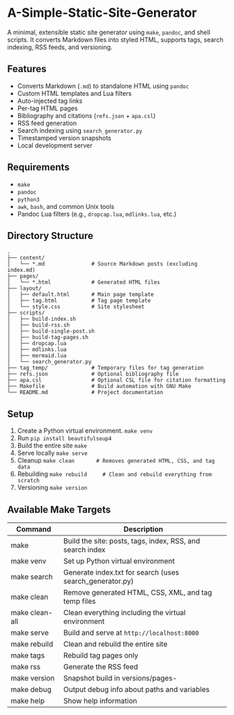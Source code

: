 # A-Simple-Static-Site-Generator

A minimal, extensible static site generator using `make`, `pandoc`, and shell scripts. It converts Markdown files into styled HTML, supports tags, search indexing, RSS feeds, and versioning.

## Features

- Converts Markdown (`.md`) to standalone HTML using `pandoc`
- Custom HTML templates and Lua filters
- Auto-injected tag links
- Per-tag HTML pages
- Bibliography and citations (`refs.json` + `apa.csl`)
- RSS feed generation
- Search indexing using `search_generator.py`
- Timestamped version snapshots
- Local development server

## Requirements

- `make`
- `pandoc`
- `python3`
- `awk`, `bash`, and common Unix tools
- Pandoc Lua filters (e.g., `dropcap.lua`, `mdlinks.lua`, etc.)

## Directory Structure

```
.
├── content/               
│   └── *.md               # Source Markdown posts (excluding index.md)
├── pages/                 
│   └── *.html             # Generated HTML files
├── layout/
│   ├── default.html       # Main page template
│   ├── tag.html           # Tag page template
│   └── style.css          # Site stylesheet
├── scripts/
│   ├── build-index.sh
│   ├── build-rss.sh
│   ├── build-single-post.sh
│   ├── build-tag-pages.sh
│   ├── dropcap.lua
│   ├── mdlinks.lua
│   ├── mermaid.lua
│   └── search_generator.py
├── tag_temp/              # Temporary files for tag generation
├── refs.json              # Optional bibliography file
├── apa.csl                # Optional CSL file for citation formatting
├── Makefile               # Build automation with GNU Make
└── README.md              # Project documentation
```

## Setup

1. Create a Python virtual environment. `make venv`
2. Run `pip install beautifulsoup4`
3. Build the entire site `make`
4. Serve locally `make serve`
5. Cleanup `make clean       # Removes generated HTML, CSS, and tag data`
6. Rebuilding `make rebuild     # Clean and rebuild everything from scratch`
7. Versioning `make version`

## Available Make Targets

|**Command**|**Description**|
|---|---|
|make|Build the site: posts, tags, index, RSS, and search index|
|make venv|Set up Python virtual environment|
|make search|Generate index.txt for search (uses search_generator.py)|
|make clean|Remove generated HTML, CSS, XML, and tag temp files|
|make clean-all|Clean everything including the virtual environment|
|make serve|Build and serve at `http://localhost:8000`|
|make rebuild|Clean and rebuild the entire site|
|make tags|Rebuild tag pages only|
|make rss|Generate the RSS feed|
|make version|Snapshot build in versions/pages-<timestamp>|
|make debug|Output debug info about paths and variables|
|make help|Show help information|
